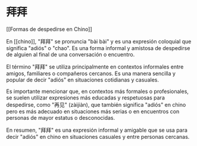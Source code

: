 # 拜拜

[[Formas de despedirse en Chino]]

En [[chino]], "拜拜" se pronuncia "bài bài" y es una expresión coloquial que significa "adiós" o "chao". Es una forma informal y amistosa de despedirse de alguien al final de una conversación o encuentro.

El término "拜拜" se utiliza principalmente en contextos informales entre amigos, familiares o compañeros cercanos. Es una manera sencilla y popular de decir "adiós" en situaciones cotidianas y casuales.

Es importante mencionar que, en contextos más formales o profesionales, se suelen utilizar expresiones más educadas y respetuosas para despedirse, como "再见" (zàijiàn), que también significa "adiós" en chino pero es más adecuado en situaciones más serias o en encuentros con personas de mayor estatus o desconocidas.

En resumen, "拜拜" es una expresión informal y amigable que se usa para decir "adiós" en chino en situaciones casuales y entre personas cercanas.